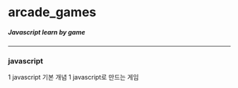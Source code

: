 # arcade_games
##### Javascript learn by game
---
### javascript
1 javascript 기본 개념
1 javascript로 만드는 게임